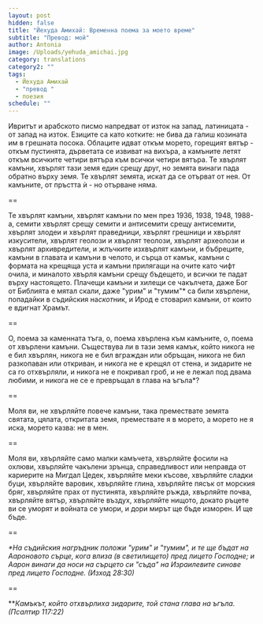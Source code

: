 ```yaml
---
layout: post
hidden: false
title: "Йехуда Амихай: Временна поема за моето време"
subtitle: "Превод: мой"
author: Antonia
image: /Uploads/yehuda_amichai.jpg
category: translations
category2: ""
tags:
  - Йехуда Амихай
  - "превод "
  - поезия
schedule: ""
---
```

Ивритът и арабското писмо напредват от изток на запад,
латиницата - от запад на изток. 
Езиците са като котките:
не бива да галиш козината им в грешната посока.
Облаците идват откъм морето, горещият вятър - откъм пустинята,
дърветата се извиват на вихъра,
а камъните летят откъм всичките четири вятъра
към всички четири вятъра. Те хвърлят камъни,
хвърлят тази земя един срещу друг,
но земята винаги пада обратно върху земя. 
Те хвърлят земята, искат да се отърват от нея. 
От камъните, от пръстта ѝ - но отърване няма.

\==

Те хвърлят камъни, хвърлят камъни по мен
през 1936, 1938, 1948, 1988-а,
семити хвърлят срещу семити и антисемити срещу антисемити,
хвърлят злодеи и хвърлят праведници, 
хвърлят грешници и хвърлят изкусители,
хвърлят геолози и хвърлят теолози, 
хвърлят археолози и хвърлят архивредители,
и жлъчките изхвърлят камъни, и бъбреците, 
камъни в главата и камъни в челото, и сърца от камък,
камъни с формата на крещяща уста
и камъни прилягащи на очите 
като чифт очила,
и миналото хвърля камъни срещу бъдещето, 
и всички те падат върху настоящето.
Плачещи камъни и хилещи се чакълчета, 
даже Бог от Библията е мятал скали, 
даже "урим" и "тумим"* са били хвърлени, 
попадайки в съдийския на*скот*ник,
и Ирод е стоварил камъни, от които е вдигнат Храмът. 

\==

О, поема за каменната тъга, 
о, поема хвърлена към камъните,
о, поема от хвърлени камъни. 
Съществува ли в тази земя
камък, който никога не е бил хвърлян,
никога не е бил вграждан или обръщан,
никога не бил разкопаван или откриван,
и никога не е крещял от стена, и зидарите не са го отхвърляли,
и никога не е покривал гроб, и не е лежал под двама любими,
и никога не се е превръщал в глава на ъгъла*?

\==

Моля ви, не хвърляйте повече камъни,
така премествате земята
святата, цялата, откритата земя, 
премествате я в морето,
а морето не я иска,
морето казва: не в мен. 

\==

Моля ви, хвърляйте само малки камъчета, 
хвърляйте фосили на охлюви, хвърляйте чакълени зрънца, 
справедливост или неправда от кариерите на Мигдал Цедек,
хвърляйте меки късове, хвърляйте сладки буци,
хвърляйте варовик, хвърляйте глина, 
хвърляйте пясък от морския бряг, 
хвърляйте прах от пустинята, хвърляйте ръжда, 
хвърляйте почва, хвърляйте вятър, 
хвърляйте въздух, хвърляйте нищото,
докато ръцете ви се уморят
и войната се умори,
и дори мирът ще бъде изморен. И ще бъде. 

\==

*\*На съдийския нагръдник положи "урим" и "тумим", и те ще бъдат на Аароновото сърце, кога влиза (в светилището) пред лицето Господне; и Аарон винаги да носи на сърцето си "съда" на Израилевите синове пред лицето Господне. (Изход 28:30)*

\==

\*\**Камъкът, който отхвърлиха зидарите, той стана глава на ъгъла. (Псалтир 117:22)*